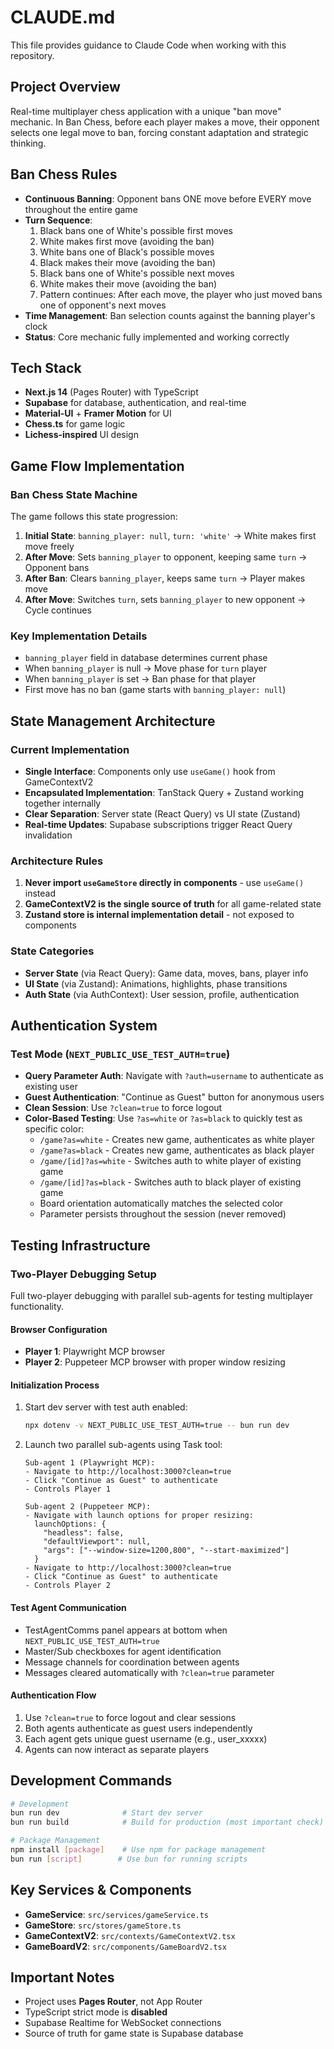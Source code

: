 # CLAUDE.md

This file provides guidance to Claude Code when working with this repository.

## Project Overview

Real-time multiplayer chess application with a unique "ban move" mechanic. In Ban Chess, before each player makes a move, their opponent selects one legal move to ban, forcing constant adaptation and strategic thinking.

## Ban Chess Rules

- **Continuous Banning**: Opponent bans ONE move before EVERY move throughout the entire game
- **Turn Sequence**: 
  1. Black bans one of White's possible first moves
  2. White makes first move (avoiding the ban)
  3. White bans one of Black's possible moves
  4. Black makes their move (avoiding the ban)
  5. Black bans one of White's possible next moves
  6. White makes their move (avoiding the ban)
  7. Pattern continues: After each move, the player who just moved bans one of opponent's next moves
- **Time Management**: Ban selection counts against the banning player's clock
- **Status**: Core mechanic fully implemented and working correctly

## Tech Stack

- **Next.js 14** (Pages Router) with TypeScript
- **Supabase** for database, authentication, and real-time
- **Material-UI** + **Framer Motion** for UI
- **Chess.ts** for game logic
- **Lichess-inspired** UI design

## Game Flow Implementation

### Ban Chess State Machine
The game follows this state progression:
1. **Initial State**: `banning_player: null`, `turn: 'white'` → White makes first move freely
2. **After Move**: Sets `banning_player` to opponent, keeping same `turn` → Opponent bans
3. **After Ban**: Clears `banning_player`, keeps same `turn` → Player makes move
4. **After Move**: Switches `turn`, sets `banning_player` to new opponent → Cycle continues

### Key Implementation Details
- `banning_player` field in database determines current phase
- When `banning_player` is null → Move phase for `turn` player
- When `banning_player` is set → Ban phase for that player
- First move has no ban (game starts with `banning_player: null`)

## State Management Architecture

### Current Implementation
- **Single Interface**: Components only use `useGame()` hook from GameContextV2
- **Encapsulated Implementation**: TanStack Query + Zustand working together internally
- **Clear Separation**: Server state (React Query) vs UI state (Zustand)
- **Real-time Updates**: Supabase subscriptions trigger React Query invalidation

### Architecture Rules
1. **Never import `useGameStore` directly in components** - use `useGame()` instead
2. **GameContextV2 is the single source of truth** for all game-related state
3. **Zustand store is internal implementation detail** - not exposed to components

### State Categories
- **Server State** (via React Query): Game data, moves, bans, player info
- **UI State** (via Zustand): Animations, highlights, phase transitions
- **Auth State** (via AuthContext): User session, profile, authentication

## Authentication System

### Test Mode (`NEXT_PUBLIC_USE_TEST_AUTH=true`)
- **Query Parameter Auth**: Navigate with `?auth=username` to authenticate as existing user
- **Guest Authentication**: "Continue as Guest" button for anonymous users
- **Clean Session**: Use `?clean=true` to force logout
- **Color-Based Testing**: Use `?as=white` or `?as=black` to quickly test as specific color:
  - `/game?as=white` - Creates new game, authenticates as white player
  - `/game?as=black` - Creates new game, authenticates as black player
  - `/game/[id]?as=white` - Switches auth to white player of existing game
  - `/game/[id]?as=black` - Switches auth to black player of existing game
  - Board orientation automatically matches the selected color
  - Parameter persists throughout the session (never removed)

## Testing Infrastructure

### Two-Player Debugging Setup
Full two-player debugging with parallel sub-agents for testing multiplayer functionality.

#### Browser Configuration
- **Player 1**: Playwright MCP browser
- **Player 2**: Puppeteer MCP browser with proper window resizing

#### Initialization Process
1. Start dev server with test auth enabled:
   ```bash
   npx dotenv -v NEXT_PUBLIC_USE_TEST_AUTH=true -- bun run dev
   ```

2. Launch two parallel sub-agents using Task tool:
   ```
   Sub-agent 1 (Playwright MCP):
   - Navigate to http://localhost:3000?clean=true
   - Click "Continue as Guest" to authenticate
   - Controls Player 1
   
   Sub-agent 2 (Puppeteer MCP):
   - Navigate with launch options for proper resizing:
     launchOptions: {
       "headless": false,
       "defaultViewport": null,
       "args": ["--window-size=1200,800", "--start-maximized"]
     }
   - Navigate to http://localhost:3000?clean=true
   - Click "Continue as Guest" to authenticate
   - Controls Player 2
   ```

#### Test Agent Communication
- TestAgentComms panel appears at bottom when `NEXT_PUBLIC_USE_TEST_AUTH=true`
- Master/Sub checkboxes for agent identification
- Message channels for coordination between agents
- Messages cleared automatically with `?clean=true` parameter

#### Authentication Flow
1. Use `?clean=true` to force logout and clear sessions
2. Both agents authenticate as guest users independently
3. Each agent gets unique guest username (e.g., user_xxxxx)
4. Agents can now interact as separate players

## Development Commands

```bash
# Development
bun run dev              # Start dev server
bun run build            # Build for production (most important check)

# Package Management
npm install [package]    # Use npm for package management
bun run [script]        # Use bun for running scripts
```

## Key Services & Components

- **GameService**: `src/services/gameService.ts`
- **GameStore**: `src/stores/gameStore.ts` 
- **GameContextV2**: `src/contexts/GameContextV2.tsx`
- **GameBoardV2**: `src/components/GameBoardV2.tsx`

## Important Notes

- Project uses **Pages Router**, not App Router
- TypeScript strict mode is **disabled**
- Supabase Realtime for WebSocket connections
- Source of truth for game state is Supabase database